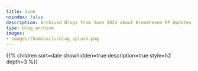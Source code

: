 ```yaml
---
title: June
noindex: false
description: Archived Blogs from June 2024 about Brookhaven RP Updates, exciting news, and new findings
type: blog_archive
images:
- images/thumbnails/blog_splash.png
---
```




{{% children sort=date showhidden=true description=true style=h2  depth=3 %}}
